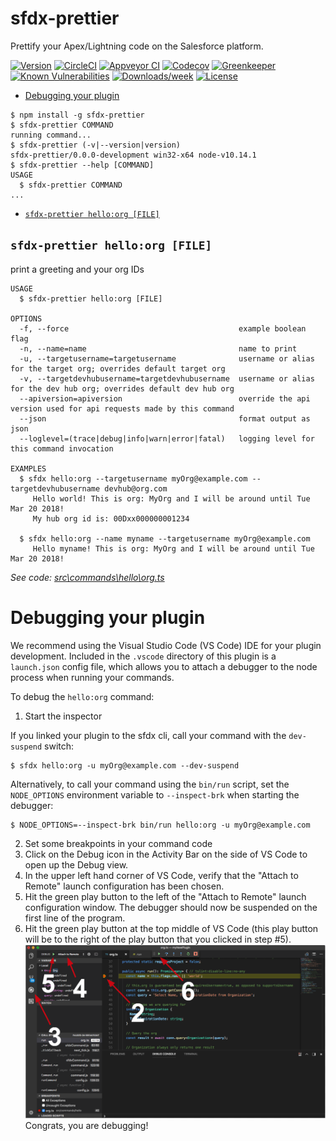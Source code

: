 sfdx-prettier
=============

Prettify your Apex/Lightning code on the Salesforce platform.

[![Version](https://img.shields.io/npm/v/sfdx-prettier.svg)](https://npmjs.org/package/sfdx-prettier)
[![CircleCI](https://circleci.com/gh/dangmai/sfdx-prettier/tree/master.svg?style=shield)](https://circleci.com/gh/dangmai/sfdx-prettier/tree/master)
[![Appveyor CI](https://ci.appveyor.com/api/projects/status/github/dangmai/sfdx-prettier?branch=master&svg=true)](https://ci.appveyor.com/project/heroku/sfdx-prettier/branch/master)
[![Codecov](https://codecov.io/gh/dangmai/sfdx-prettier/branch/master/graph/badge.svg)](https://codecov.io/gh/dangmai/sfdx-prettier)
[![Greenkeeper](https://badges.greenkeeper.io/dangmai/sfdx-prettier.svg)](https://greenkeeper.io/)
[![Known Vulnerabilities](https://snyk.io/test/github/dangmai/sfdx-prettier/badge.svg)](https://snyk.io/test/github/dangmai/sfdx-prettier)
[![Downloads/week](https://img.shields.io/npm/dw/sfdx-prettier.svg)](https://npmjs.org/package/sfdx-prettier)
[![License](https://img.shields.io/npm/l/sfdx-prettier.svg)](https://github.com/dangmai/sfdx-prettier/blob/master/package.json)

<!-- toc -->
* [Debugging your plugin](#debugging-your-plugin)
<!-- tocstop -->
<!-- install -->
<!-- usage -->
```sh-session
$ npm install -g sfdx-prettier
$ sfdx-prettier COMMAND
running command...
$ sfdx-prettier (-v|--version|version)
sfdx-prettier/0.0.0-development win32-x64 node-v10.14.1
$ sfdx-prettier --help [COMMAND]
USAGE
  $ sfdx-prettier COMMAND
...
```
<!-- usagestop -->
<!-- commands -->
* [`sfdx-prettier hello:org [FILE]`](#sfdx-prettier-helloorg-file)

## `sfdx-prettier hello:org [FILE]`

print a greeting and your org IDs

```
USAGE
  $ sfdx-prettier hello:org [FILE]

OPTIONS
  -f, --force                                      example boolean flag
  -n, --name=name                                  name to print
  -u, --targetusername=targetusername              username or alias for the target org; overrides default target org
  -v, --targetdevhubusername=targetdevhubusername  username or alias for the dev hub org; overrides default dev hub org
  --apiversion=apiversion                          override the api version used for api requests made by this command
  --json                                           format output as json
  --loglevel=(trace|debug|info|warn|error|fatal)   logging level for this command invocation

EXAMPLES
  $ sfdx hello:org --targetusername myOrg@example.com --targetdevhubusername devhub@org.com
     Hello world! This is org: MyOrg and I will be around until Tue Mar 20 2018!
     My hub org id is: 00Dxx000000001234
  
  $ sfdx hello:org --name myname --targetusername myOrg@example.com
     Hello myname! This is org: MyOrg and I will be around until Tue Mar 20 2018!
```

_See code: [src\commands\hello\org.ts](https://github.com/dangmai/sfdx-prettier/blob/v0.0.0-development/src\commands\hello\org.ts)_
<!-- commandsstop -->
<!-- debugging-your-plugin -->
# Debugging your plugin
We recommend using the Visual Studio Code (VS Code) IDE for your plugin development. Included in the `.vscode` directory of this plugin is a `launch.json` config file, which allows you to attach a debugger to the node process when running your commands.

To debug the `hello:org` command: 
1. Start the inspector
  
If you linked your plugin to the sfdx cli, call your command with the `dev-suspend` switch: 
```sh-session
$ sfdx hello:org -u myOrg@example.com --dev-suspend
```
  
Alternatively, to call your command using the `bin/run` script, set the `NODE_OPTIONS` environment variable to `--inspect-brk` when starting the debugger:
```sh-session
$ NODE_OPTIONS=--inspect-brk bin/run hello:org -u myOrg@example.com
```

2. Set some breakpoints in your command code
3. Click on the Debug icon in the Activity Bar on the side of VS Code to open up the Debug view.
4. In the upper left hand corner of VS Code, verify that the "Attach to Remote" launch configuration has been chosen.
5. Hit the green play button to the left of the "Attach to Remote" launch configuration window. The debugger should now be suspended on the first line of the program. 
6. Hit the green play button at the top middle of VS Code (this play button will be to the right of the play button that you clicked in step #5).
<br><img src=".images/vscodeScreenshot.png" width="480" height="278"><br>
Congrats, you are debugging!
